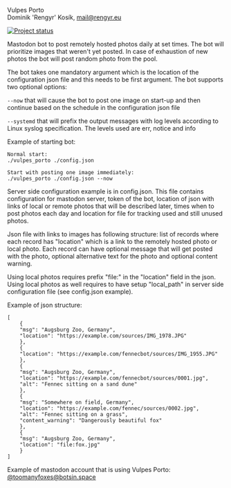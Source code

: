 Vulpes Porto\
Dominik 'Rengyr' Kosík, <mail@rengyr.eu>

[![Project status](https://github.com/Rengyr/Vulpes-Porto/actions/workflows/rust.yml/badge.svg)](https://github.com/Rengyr/Vulpes-Porto/actions/workflows/rust.yml)

Mastodon bot to post remotely hosted photos daily at set times. The bot will prioritize images that weren't yet posted. In case of exhaustion of new photos the bot will post random photo from the pool.

The bot takes one mandatory argument which is the location of the configuration json file and this needs to be first argument. The bot supports two optional options:

`--now` that will cause the bot to post one image on start-up and then continue based on the schedule in the configuration json file

`--systemd` that will prefix the output messages with log levels according to Linux syslog specification. The levels used are err, notice and info

Example of starting bot:
```
Normal start:
./vulpes_porto ./config.json

Start with posting one image immediately:
./vulpes_porto ./config.json --now
```

Server side configuration example is in config.json. This file contains configuration for mastodon server, token of the bot, location of json with links of local or remote photos that will be described later, times when to post photos each day and location for file for tracking used and still unused photos.

Json file with links to images has following structure: list of records where each record has "location" which is a link to the remotely hosted photo or local photo. Each record can have optional message that will get posted with the photo, optional alternative text for the photo and optional content warning.

Using local photos requires prefix "file:" in the "location" field in the json. Using local photos as well requires to have setup "local_path" in server side configuration file (see config.json example).

Example of json structure:
```
[
    {
	"msg": "Augsburg Zoo, Germany",
	"location": "https://example.com/sources/IMG_1978.JPG"
    },
    {
	"location": "https://example.com/fennecbot/sources/IMG_1955.JPG"
    },
    {
	"msg": "Augsburg Zoo, Germany",
	"location": "https://example.com/fennecbot/sources/0001.jpg",
	"alt": "Fennec sitting on a sand dune"
    },
	{
	"msg": "Somewhere on field, Germany",
	"location": "https://example.com/fennec/sources/0002.jpg",
	"alt": "Fennec sitting on a grass",
	"content_warning": "Dangerously beautiful fox"
    },
	{
	"msg": "Augsburg Zoo, Germany",
	"location": "file:fox.jpg"
    }
]
```

Example of mastodon account that is using Vulpes Porto:\
[@toomanyfoxes@botsin.space](https://botsin.space/@toomanyfoxes)
